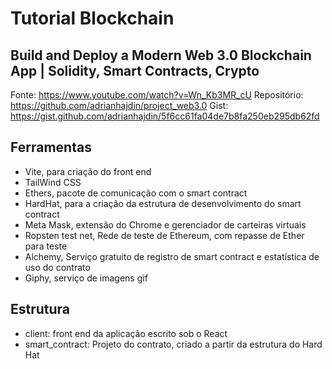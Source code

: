 # Tutorial Blockchain

## Build and Deploy a Modern Web 3.0 Blockchain App | Solidity, Smart Contracts, Crypto

Fonte: https://www.youtube.com/watch?v=Wn_Kb3MR_cU
Repositório: https://github.com/adrianhajdin/project_web3.0
Gist: https://gist.github.com/adrianhajdin/5f6cc61fa04de7b8fa250eb295db62fd

## Ferramentas
- Vite, para criação do front end
- TailWind CSS
- Ethers, pacote de comunicação com o smart contract
- HardHat, para a criação da estrutura de desenvolvimento do smart contract
- Meta Mask, extensão do Chrome e gerenciador de carteiras virtuais
- Ropsten test net, Rede de teste de Ethereum, com repasse de Ether para teste
- Alchemy, Serviço gratuito de registro de smart contract e estatística de uso do contrato
- Giphy, serviço de imagens gif

## Estrutura
- client: front end da aplicação escrito sob o React
- smart_contract: Projeto do contrato, criado a partir da estrutura do Hard Hat
